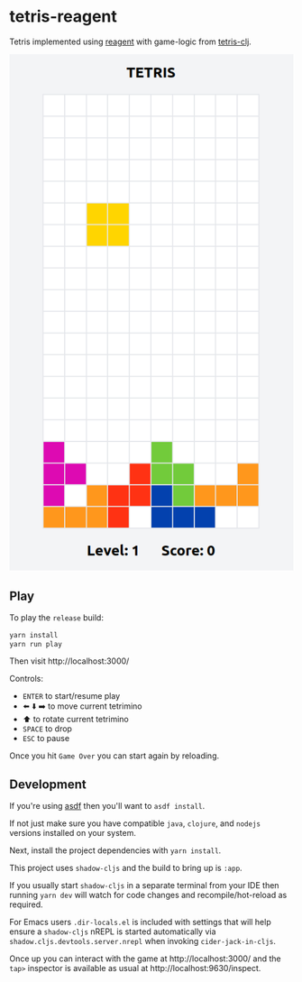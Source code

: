 # tetris-reagent

Tetris implemented using [reagent](https://github.com/reagent-project/reagent) with game-logic from [tetris-clj](https://github.com/codeasone/tetris-clj).

![Screenshot](./images/screenshot.png)

## Play
To play the `release` build:

```
yarn install
yarn run play
```

Then visit http://localhost:3000/

Controls:

- `ENTER` to start/resume play
- ⬅️ ⬇️ ➡️ to move current tetrimino
- ⬆️ to rotate current tetrimino
- `SPACE` to drop
- `ESC` to pause

Once you hit `Game Over` you can start again by reloading.

## Development

If you're using [asdf](https://github.com/asdf-vm/asdf) then you'll want to `asdf install`.

If not just make sure you have compatible `java`, `clojure`, and `nodejs` versions installed on your system.

Next, install the project dependencies with `yarn install`.

This project uses `shadow-cljs` and the build to bring up is `:app`.

If you usually start `shadow-cljs` in a separate terminal from your IDE then running `yarn dev` will watch for code changes and recompile/hot-reload as required.

For Emacs users `.dir-locals.el` is included with settings that will help ensure a `shadow-cljs` nREPL is started automatically via `shadow.cljs.devtools.server.nrepl` when invoking `cider-jack-in-cljs`.

Once up you can interact with the game at http://localhost:3000/ and the `tap>` inspector is available as usual at http://localhost:9630/inspect.
